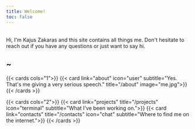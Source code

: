 ```yaml
---
title: Welcome!
toc: false
---
```

<br>
Hi, I'm Kajus Zakaras and this site contains all things me. Don't hesitate to reach out if you have any questions or just want to say hi.

## ~


{{< cards cols="1">}}
  {{< card link="about" icon="user" subtitle="Yes. That's me giving a very serious speech." title="/about" image="me.jpg">}}
{{< /cards >}}


{{< cards cols="2">}}
  {{< card link="projects" title="/projects" icon="terminal" subtitle="What I've been working on.">}}
  {{< card link="contacts" title="/contacts" icon="chat" subtitle="Where to find me on the internet.">}}
{{< /cards >}}

